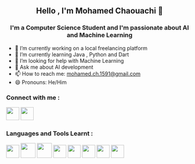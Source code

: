 ## <p align="center">  Hello , I'm **Mohamed Chaouachi** 👋 </p>
### <p align="center">I'm a Computer Science Student and I'm passionate about AI and Machine Learning</p>

- 🔭 I’m currently working on a local freelancing platform
- 🌱 I’m currently learning Java , Python and Dart
- 🤔 I’m looking for help with Machine Learning
- 💬 Ask me about AI development
- 📫 How to reach me: mohamed.ch.1591@gmail.com
- 😄 Pronouns: He/Him
###  Connect with me :
<a href="https://www.linkedin.com/in/mohamed-chaouachi-86aa3b225/" target=”_blank” ><img src="https://www.mareauxoiseaux.fr/wp-content/uploads/2019/04/logo-linkedin.png"  width="35" height="35"></a>
<a href="https://www.facebook.com/mohamed.chaouachi.9047" target=”_blank” ><img src="https://upload.wikimedia.org/wikipedia/commons/thumb/0/05/Facebook_Logo_%282019%29.png/768px-Facebook_Logo_%282019%29.png"  width="35" height="35"></a>
###  Languages and Tools Learnt :
<img src="https://upload.wikimedia.org/wikipedia/commons/thumb/1/18/C_Programming_Language.svg/695px-C_Programming_Language.svg.png"  width="35" height="35"> <img src="https://plumbr.io/app/uploads/2019/06/java.png"  width="40" height="40"> <img src="https://upload.wikimedia.org/wikipedia/commons/thumb/1/1f/Python_logo_01.svg/640px-Python_logo_01.svg.png"  width="40" height="40"> 
<img src="https://upload.wikimedia.org/wikipedia/commons/thumb/7/7e/Dart-logo.png/800px-Dart-logo.png"  width="35" height="35"> <img src="https://www.seekpng.com/png/full/141-1415372_css3-icon-png.png"  width="35" height="35"> <img src="https://cdn-icons-png.flaticon.com/512/732/732212.png"  width="35" height="35"> <img src="https://upload.wikimedia.org/wikipedia/commons/thumb/9/99/Unofficial_JavaScript_logo_2.svg/1024px-Unofficial_JavaScript_logo_2.svg.png"  width="35" height="35"> <img src="https://upload.wikimedia.org/wikipedia/commons/b/be/Adobe_Photoshop_CS6_icon.png"  width="35" height="35"> 
